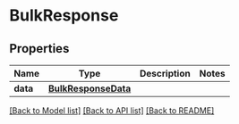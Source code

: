 # BulkResponse

## Properties
Name | Type | Description | Notes
------------ | ------------- | ------------- | -------------
**data** | [**BulkResponseData**](BulkResponseData.md) |  | 

[[Back to Model list]](../README.md#documentation-for-models) [[Back to API list]](../README.md#documentation-for-api-endpoints) [[Back to README]](../README.md)



